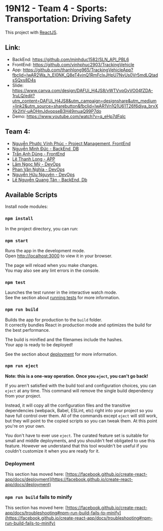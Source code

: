 # 19N12 - Team 4 - Sports: Transportation: Driving Safety

This project with [ReactJS](https://github.com/facebook/react).


## Link:
- BackEnd: https://github.com/minhduc1582/SLN_API_PBL6
- FrontEnd: https://github.com/vinhphuc2903/TrackingVehicle
- App: https://github.com/thanhlong965/TrackingVehicleApp?fbclid=IwAR2Wa_h_EI0NK_Q8eT4vjnQ1RmFclxJHpU7NvUs0Vr5mdLQtadsSQxs8D4s
- Slide: https://www.canva.com/design/DAFUj_H4JS8/vWTVvpGyVO04fZDA-1ruLQ/edit?utm_content=DAFUj_H4JS8&utm_campaign=designshare&utm_medium=link2&utm_source=sharebutton&fbclid=IwAR1Vn1Q1U61T26f6djya_brvXXk2itV-uAOHmJdvopseB3H49muaQ99P7do
- Demo: https://www.youtube.com/watch?v=q_eHp7dFqlc

## Team 4:
* [Nguyễn Phước Vĩnh Phúc - Project Management, FrontEnd ](https://www.facebook.com/Vinh.Phuc2903/)
* [Nguyễn Minh Đức - BackEnd, DB ](https://www.facebook.com/m.duc.158)
* [Trần Anh Dũng - FrontEnd ](https://www.facebook.com/cnttvn2019)
* [Lê Thanh Long - APP ](https://www.facebook.com/ltl0909)
* [Lâm Ngọc Mỹ - DevOps ](https://www.facebook.com/lam.ngocmy.31)
* [Phan Văn Nghĩa - DevOps ](https://www.facebook.com/profile.php?id=100008388460982)
* [Nguyễn Hữu Nguyên - DevOps ](https://www.facebook.com/SoaringDandelion)
* [Lê Nguyễn Quang Tân - BackEnd, Db ](https://www.facebook.com/quangtan19)

## Available Scripts

Install node modules:

### `npm install`

In the project directory, you can run:

### `npm start`

Runs the app in the development mode.\
Open [http://localhost:3000](http://localhost:3000) to view it in your browser.

The page will reload when you make changes.\
You may also see any lint errors in the console.

### `npm test`

Launches the test runner in the interactive watch mode.\
See the section about [running tests](https://facebook.github.io/create-react-app/docs/running-tests) for more information.

### `npm run build`

Builds the app for production to the `build` folder.\
It correctly bundles React in production mode and optimizes the build for the best performance.

The build is minified and the filenames include the hashes.\
Your app is ready to be deployed!

See the section about [deployment](https://facebook.github.io/create-react-app/docs/deployment) for more information.

### `npm run eject`

**Note: this is a one-way operation. Once you `eject`, you can't go back!**

If you aren't satisfied with the build tool and configuration choices, you can `eject` at any time. This command will remove the single build dependency from your project.

Instead, it will copy all the configuration files and the transitive dependencies (webpack, Babel, ESLint, etc) right into your project so you have full control over them. All of the commands except `eject` will still work, but they will point to the copied scripts so you can tweak them. At this point you're on your own.

You don't have to ever use `eject`. The curated feature set is suitable for small and middle deployments, and you shouldn't feel obligated to use this feature. However we understand that this tool wouldn't be useful if you couldn't customize it when you are ready for it.



### Deployment

This section has moved here: [https://facebook.github.io/create-react-app/docs/deployment](https://facebook.github.io/create-react-app/docs/deployment)

### `npm run build` fails to minify

This section has moved here: [https://facebook.github.io/create-react-app/docs/troubleshooting#npm-run-build-fails-to-minify](https://facebook.github.io/create-react-app/docs/troubleshooting#npm-run-build-fails-to-minify)


